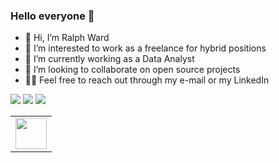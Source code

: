 ### Hello everyone 👋

- 👋 Hi, I’m Ralph Ward
- 👀 I’m interested to work as a freelance for hybrid positions
- 🌱 I’m currently working as a Data Analyst
- 💞️ I’m looking to collaborate on open source projects 
- 🙋‍♂️ Feel free to reach out through my e-mail or my LinkedIn


<!-- HTML approach -->
<img src="https://github-readme-stats.vercel.app/api?username=ralphmartynward&show_icons=true"/>
<img src="https://github-readme-stats.vercel.app/api/top-langs?username=ralphmartynward&layout=compact"/>
<img src="https://github-readme-streak-stats.herokuapp.com/?user=ralphmartynward"/>
<table>
    <tbody>
        <tr>
             <td><a href="https://www.linkedin.com/in/ralphmartynward">
            <img height="50" src="https://www.vectorlogo.zone/logos/linkedin/linkedin-ar21.svg" />
            </a></td>
     </tr>
    </tbody>
</table>